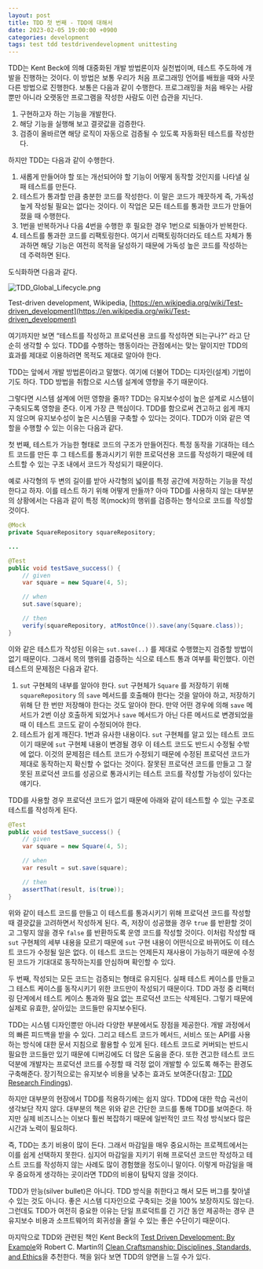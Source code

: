 ```yaml
---
layout: post
title: TDD 첫 번째 - TDD에 대해서
date: 2023-02-05 19:00:00 +0900
categories: development
tags: test tdd testdrivendevelopment unittesting
---
```


TDD는 Kent Beck에 의해 대중화된 개발 방법론이자 실천법이며, 테스트 주도하에 개발을 진행하는 것이다. 이 방법은 보통 우리가 처음 프로그래밍 언어를 배웠을 때와 사뭇 다른 방법으로 진행한다. 보통은 다음과 같이 수행한다. 프로그래밍을 처음 배우는 사람뿐만 아니라 오랫동안 프로그램을 작성한 사람도 이런 습관을 지닌다.

1. 구현하고자 하는 기능을 개발한다.
2. 해당 기능을 실행해 보고 결괏값을 검증한다.
3. 검증이 올바르면 해당 로직이 자동으로 검증될 수 있도록 자동화된 테스트를 작성한다.

하지만 TDD는 다음과 같이 수행한다.

1. 새롭게 만들어야 할 또는 개선되어야 할 기능이 어떻게 동작할 것인지를 나타낼 실패 테스트를 만든다.
2. 테스트가 통과할 만큼 충분한 코드를 작성한다. 이 말은 코드가 깨끗하게 즉, 가독성 높게 작성될 필요는 없다는 것이다. 이 작업은 모든 테스트를 통과한 코드가 만들어졌을 때 수행한다.
3. 1번을 반복하거나 다음 4번을 수행한 후 필요한 경우 1번으로 되돌아가 반복한다.
4. 테스트를 통과한 코드를 리팩토링한다. 여기서 리팩토링하더라도 테스트 자체가 통과하면 해당 기능은 여전히 목적을 달성하기 때문에 가독성 높은 코드를 작성하는 데 주력하면 된다.

도식화하면 다음과 같다.

![TDD_Global_Lifecycle.png](https://upload.wikimedia.org/wikipedia/commons/0/0b/TDD_Global_Lifecycle.png)

Test-driven development, Wikipedia, [https://en.wikipedia.org/wiki/Test-driven_development](https://en.wikipedia.org/wiki/Test-driven_development)

여기까지만 보면 “테스트를 작성하고 프로덕션용 코드를 작성하면 되는구나?” 라고 단순히 생각할 수 있다. TDD를 수행하는 행동이라는 관점에서는 맞는 말이지만 TDD의 효과를 제대로 이용하려면 목적도 제대로 알아야 한다.

TDD는 앞에서 개발 방법론이라고 말했다. 여기에 더불어 TDD는 디자인(설계) 기법이기도 하다. TDD 방법을 취함으로 시스템 설계에 영향을 주기 때문이다.

그렇다면 시스템 설계에 어떤 영향을 줄까? TDD는 유지보수성이 높은 설계로 시스템이 구축되도록 영향을 준다. 이게 가장 큰 핵심이다. TDD를 함으로써 견고하고 쉽게 깨지지 않으며 유지보수성이 높은 시스템을 구축할 수 있다는 것이다. TDD가 이와 같은 역할을 수행할 수 있는 이유는 다음과 같다.

첫 번째, 테스트가 가능한 형태로 코드의 구조가 만들어진다. 특정 동작을 기대하는 테스트 코드를 만든 후 그 테스트를 통과시키기 위한 프로덕션용 코드를 작성하기 때문에 테스트할 수 있는 구조 내에서 코드가 작성되기 때문이다.

예로 사각형의 두 변의 길이를 받아 사각형의 넓이를 특정 공간에 저장하는 기능을 작성한다고 하자. 이를 테스트 하기 위해 어떻게 만들까? 아마 TDD를 사용하지 않는 대부분의 상황에서는 다음과 같이 특정 목(mock)의 행위를 검증하는 형식으로 코드를 작성할 것이다.

```java
@Mock
private SquareRepository squareRepository;

...

@Test
public void testSave_success() {
    // given
    var square = new Square(4, 5);

    // when
    sut.save(square);

    // then
    verify(squareRepository, atMostOnce()).save(any(Square.class));
}
```

이와 같은 테스트가 작성된 이유는 `sut.save(..)` 를 제대로 수행했는지 검증할 방법이 없기 때문이다. 그래서 목의 행위를 검증하는 식으로 테스트 통과 여부를 확인했다. 이런 테스트의 문제점은 다음과 같다.

1. `sut` 구현체의 내부를 알아야 한다. `sut` 구현체가 `Square` 를 저장하기 위해 `squareRepository` 의 `save` 메서드를 호출해야 한다는 것을 알아야 하고, 저장하기 위해 단 한 번만 저장해야 한다는 것도 알아야 한다. 만약 어떤 경우에 의해 `save` 메서드가 2번 이상 호출하게 되었거나 `save` 메서드가 아닌 다른 메서드로 변경되었을 때 이 테스트 코드도 같이 수정되어야 한다.
2. 테스트가 쉽게 깨진다. 1번과 유사한 내용이다. `sut` 구현체를 알고 있는 테스트 코드이기 때문에 `sut` 구현체 내용이 변경될 경우 이 테스트 코드도 반드시 수정될 수밖에 없다. 이것의 문제점은 테스트 코드가 수정되기 때문에 수정된 프로덕션 코드가 제대로 동작하는지 확신할 수 없다는 것이다. 잘못된 프로덕션 코드를 만들고 그 잘못된 프로덕션 코드를 성공으로 통과시키는 테스트 코드를 작성할 가능성이 있다는 얘기다.

TDD를 사용할 경우 프로덕션 코드가 없기 때문에 아래와 같이 테스트할 수 있는 구조로 테스트를 작성하게 된다.

```java
@Test
public void testSave_success() {
    // given
    var square = new Square(4, 5);

    // when
    var result = sut.save(square);

    // then
    assertThat(result, is(true));
}
```

위와 같이 테스트 코드를 만들고 이 테스트를 통과시키기 위해 프로덕션 코드를 작성할 때 결괏값을 고려하면서 작성하게 된다. 즉, 저장이 성공했을 경우 `true` 를 반환할 것이고 그렇지 않을 경우 `false` 를 반환하도록 운영 코드를 작성할 것이다. 이처럼 작성할 때 `sut` 구현체의 세부 내용을 모르기 때문에 `sut` 구현 내용이 어떤식으로 바뀌어도 이 테스트 코드가 수정될 일은 없다. 이 테스트 코드는 언제든지 재사용이 가능하기 때문에 수정된 코드가 기대대로 동작하는지를 안심하며 확인할 수 있다.

두 번째, 작성되는 모든 코드는 검증되는 형태로 유지된다. 실패 테스트 케이스를 만들고 그 테스트 케이스를 동작시키기 위한 코드만이 작성되기 때문이다. TDD 과정 중 리팩터링 단계에서 테스트 케이스 통과와 필요 없는 프로덕션 코드는 삭제된다. 그렇기 때문에 실제로 유효한, 살아있는 코드들만 유지보수된다.

TDD는 시스템 디자인뿐만 아니라 다양한 부분에서도 장점을 제공한다. 개발 과정에서의 빠른 피드백을 받을 수 있다. 그리고 테스트 코드가 메서드, 서비스 또는 API를 사용하는 방식에 대한 문서 지침으로 활용할 수 있게 된다. 테스트 코드로 커버되는 반드시 필요한 코드들만 있기 때문에 디버깅에도 더 많은 도움을 준다. 또한 견고한 테스트 코드 덕분에 개발자는 프로덕션 코드를 수정할 때 걱정 없이 개발할 수 있도록 해주는 환경도 구축해준다. 장기적으로는 유지보수 비용을 낮추는 효과도 보여준다(참고: [TDD Research Findings](https://weblogs.asp.net/mhawley/114005)).

하지만 대부분의 현장에서 TDD를 적용하기에는 쉽지 않다. TDD에 대한 학습 곡선이 생각보단 작지 않다. 대부분의 책은 위와 같은 간단한 코드를 통해 TDD를 보여준다. 하지만 실제 비즈니스는 이보다 훨씬 복잡하기 때문에 일반적인 코드 작성 방식보다 많은 시간과 노력이 필요하다.

즉, TDD는 초기 비용이 많이 든다. 그래서 마감일을 매우 중요시하는 프로젝트에서는 이를 쉽게 선택하지 못한다. 심지어 마감일을 지키기 위해 프로덕션 코드만 작성하고 테스트 코드를 작성하지 않는 사례도 많이 경험했을 정도이니 말이다. 이렇게 마감일을 매우 중요하게 생각하는 곳이라면 TDD의 비용이 탐탁지 않을 것이다.

TDD가 만능(silver bullet)은 아니다. TDD 방식을 취한다고 해서 모든 버그를 찾아낼 수 있는 것도 아니다. 좋은 시스템 디자인으로 구축되는 것을 100% 보장하지도 않는다. 그런데도 TDD가 여전히 중요한 이유는 단일 프로덕트를 긴 기간 동안 제공하는 경우 큰 유지보수 비용과 소프트웨어의 회귀성을 줄일 수 있는 좋은 수단이기 때문이다.

마지막으로 TDD와 관련된 책인 Kent Beck의 [Test Driven Development: By Example](https://www.amazon.com/gp/product/B095SQ9WP4)와 Robert C. Martin의 [Clean Craftsmanship: Disciplines, Standards, and Ethics](https://www.amazon.com/dp/B095C16LSW/)을 추천한다. 책을 읽다 보면 TDD의 양면을 느낄 수가 있다.